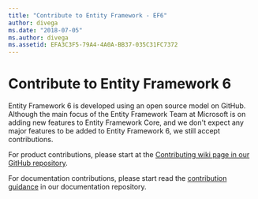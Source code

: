 ```yaml
---
title: "Contribute to Entity Framework - EF6"
author: divega
ms.date: "2018-07-05"
ms.author: divega
ms.assetid: EFA3C3F5-79A4-4A0A-BB37-035C31FC7372
---
```

# Contribute to Entity Framework 6
Entity Framework 6 is developed using an open source model on GitHub. Although the main focus of the Entity Framework Team at Microsoft is on adding new features to Entity Framework Core, and we don't expect any major features to be added to Entity Framework 6, we still accept contributions.

For product contributions, please start at the [Contributing wiki page in our GitHub repository](https://github.com/aspnet/EntityFramework6/wiki/Contributing).

For documentation contributions, please start read the [contribution guidance](https://github.com/aspnet/EntityFramework.Docs/blob/master/CONTRIBUTING.md) in our documentation repository.
